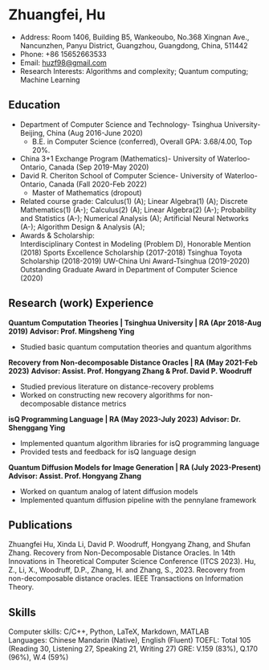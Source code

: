 # Zhuangfei, Hu
- Address: Room 1406, Building B5, Wankeoubo, No.368 Xingnan Ave., Nancunzhen, Panyu District, Guangzhou, Guangdong, China, 511442
- Phone: +86 15652663533	
- Email: huzf98@gmail.com
- Research Interests: Algorithms and complexity; Quantum computing; Machine Learning

## Education	
- Department of Computer Science and Technology- Tsinghua University- Beijing, China (Aug 2016-June 2020)
  - B.E. in Computer Science (conferred), Overall GPA: 3.68/4.00, Top 20%.
- China 3+1 Exchange Program (Mathematics)- University of Waterloo- Ontario, Canada (Sep 2019-May 2020)
- David R. Cheriton School of Computer Science- University of Waterloo- Ontario, Canada	(Fall 2020-Feb 2022)
  - Master of Mathematics (dropout)
- Related course grade:
Calculus(1) (A); Linear Algebra(1) (A); Discrete Mathematics(1) (A-);  Calculus(2) (A); Linear Algebra(2) (A-); Probability and Statistics (A-); Numerical Analysis (A); Artificial Neural Networks (A-); Algorithm Design & Analysis (A); 
- Awards & Scholarship:		
Interdisciplinary Contest in Modeling (Problem D), Honorable Mention	(2018)
Sports Excellence Scholarship	(2017-2018)
Tsinghua Toyota Scholarship	(2018-2019)
UW-China Uni Award-Tsinghua	(2019-2020)
Outstanding Graduate Award in Department of Computer Science (2020)

## Research (work) Experience		                                                                                                                                                         
**Quantum Computation Theories | Tsinghua University | RA	(Apr 2018-Aug 2019)**
**Advisor: Prof. Mingsheng Ying**
- Studied basic quantum computation theories and quantum algorithms
  
**Recovery from Non-decomposable Distance Oracles | RA	(May 2021-Feb 2023)**
**Advisor: Assist. Prof. Hongyang Zhang & Prof. David P. Woodruff**
- Studied previous literature on distance-recovery problems
- Worked on constructing new recovery algorithms for non-decomposable distance metrics

**isQ Programming Language | RA	(May 2023-July 2023)**
**Advisor: Dr. Shenggang Ying**
- Implemented quantum algorithm libraries for isQ programming language
- Provided tests and feedback for isQ language design
  
**Quantum Diffusion Models for Image Generation | RA	(July 2023-Present)**
**Advisor: Assist. Prof. Hongyang Zhang**
- Worked on quantum analog of latent diffusion models 
- Implemented quantum diffusion pipeline with the pennylane framework

## Publications                                                                                                                                                                                             
Zhuangfei Hu, Xinda Li, David P. Woodruff, Hongyang Zhang, and Shufan Zhang. Recovery from Non-Decomposable Distance Oracles. In 14th Innovations in Theoretical Computer Science Conference (ITCS 2023).
Hu, Z., Li, X., Woodruff, D.P., Zhang, H. and Zhang, S., 2023. Recovery from non-decomposable distance oracles. IEEE Transactions on Information Theory.

## Skills	
Computer skills: C/C++, Python, LaTeX, Markdown, MATLAB  
Languages: Chinese Mandarin (Native), English (Fluent)
TOEFL: Total 105 (Reading 30, Listening 27, Speaking 21, Writing 27)
GRE: V.159 (83%), Q.170 (96%), W.4 (59%)
